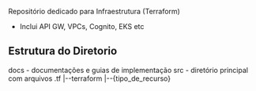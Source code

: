 
Repositório dedicado para Infraestrutura (Terraform)
- Inclui API GW, VPCs, Cognito, EKS etc

## Estrutura do Diretorio

docs                        - documentações e guias de implementação
src                         - diretório principal com arquivos .tf
|--terraform
    |--{tipo_de_recurso}

